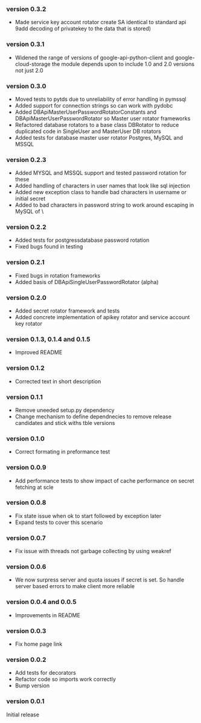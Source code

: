 ### version 0.3.2
* Made service key account rotator create SA identical to standard api 9add decoding of privatekey to the data that is stored)
### version 0.3.1
* Widened the range of versions of google-api-python-client and google-cloud-storage the module depends upon to include 1.0 and 2.0 versions not just 2.0
### version 0.3.0
* Moved tests to pytds due to unreliability of error handling in pymssql
* Added support for connection strings so can work with pydobc
* Added DBApiMasterUserPasswordRotatorConstants and DBApiMasterUserPasswordRotator so Master user rotator frameworks
* Refactored database rotators to a base class DBRotator to reduce duplicated code in SingleUser and MasterUser DB rotators
* Added tests for database master user rotator Postgres, MySQL and MSSQL
### version 0.2.3
* Added MYSQL and MSSQL support and tested password rotation for these 
* Added handling of characters in user names that look like sql injection
* Added new exception class to handle bad characters in username or initial secret
* Added to bad characters in password string to work around escaping in MySQL of \
### version 0.2.2
* Added tests for postgressdatabase password rotation
* Fixed bugs found in testing
### version 0.2.1
* Fixed bugs in rotation frameworks
* Added basis of DBApiSingleUserPasswordRotator (alpha)
### version 0.2.0
* Added secret rotator framework and tests
* Added concrete implementation of apikey rotator and service account key rotator
### version 0.1.3, 0.1.4 and 0.1.5
* Improved README
### version 0.1.2
* Corrected text in short description
### version 0.1.1
* Remove uneeded setup.py dependency
* Change mechanism to define dependnecies to remove release candidates and stick withs tble versions
### version 0.1.0
* Correct formating in preformance test
### version 0.0.9
* Add performance tests to show impact of cache performance on secret fetching at scle
### version 0.0.8
* Fix state issue when ok to start followed by exception later
* Expand tests to cover this scenario
### version 0.0.7
* Fix issue with threads not garbage collecting by using weakref
### version 0.0.6
* We now surpress server and quota issues if secret is set. So handle server based errors to make client more reliable
### version 0.0.4 and 0.0.5
* Improvements in README
### version 0.0.3
* Fix home page link
### version 0.0.2
* Add tests for decorators
* Refactor code so imports work correctly
* Bump version
### version 0.0.1
Initial release